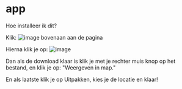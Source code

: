 # app
 
Hoe installeer ik dit?

Klik: ![image](https://user-images.githubusercontent.com/98043234/194219747-ada89f64-9dc7-43b5-bfa7-532d9f8df4f8.png) bovenaan aan de pagina

Hierna klik je op: ![image](https://user-images.githubusercontent.com/98043234/194219866-b0873ca6-4456-4c4f-8012-b5e1bc5b8924.png)

Dan als de download klaar is klik je met je rechter muis knop op het bestand, en klik je op: "Weergeven in map."

En als laatste klik je op Uitpakken, kies je de locatie en klaar!
